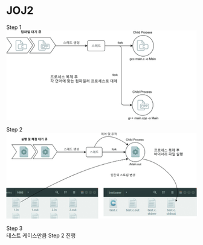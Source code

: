 # JOJ2

Step 1
<img src="./Step1.jpg"></img>

Step 2
<img src="./Step2.jpg"></img>

Step 3<br>
테스트 케이스만큼 Step 2 진행

